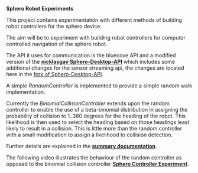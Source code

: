 __Sphero Robot Experiments__

This project contains experimentation with different methods of building robot controllers for the sphero device.

The aim will be to experiment with building robot controllers for computer controlled navigation
of the sphero robot.

The API it uses for communication is the bluecove API and a modified version of the 
[__nicklasgav Sphero-Desktop-API__](https://github.com/nicklasgav/Sphero-Desktop-API) 
which includes some additional changes for the sensor streaming api, the changes are located here in the [fork of Sphero-Desktop-API](https://github.com/cxd/Sphero-Desktop-API.git).


A simple _RandomController_ is implemented to provide a simple random walk implementation.
 
Currently the _BinomialCollisionController_ extends upon the random controller to enable the use of a 
beta-binomial distribution in assigning the probability of collision to 1..360 degrees for the heading
of the robot. This likelihood is then used to select the heading based on those headings least likely
to result in a collision.
This is little more than the random controller with a small modification to assign a likelihood to collision
detection.

Further details are explained in the [__summary documentation__](docs/random_and_binom_notes.ipynb).

The following video illustrates the behaviour of the random controller as opposed to the binomial collision controller [__Sphero Controller Experiment__](https://www.youtube.com/watch?v=1vG26IipALs).

